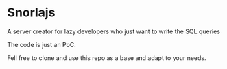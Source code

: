# Snorlajs
A server creator for lazy developers who just want to write the SQL queries

The code is just an PoC. 

Fell free to clone and use this repo as a base and adapt to your needs.